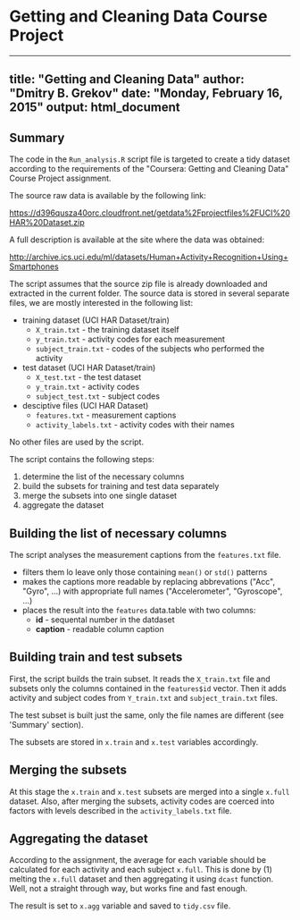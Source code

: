 # Getting and Cleaning Data Course Project
---
title: "Getting and Cleaning Data"
author: "Dmitry B. Grekov"
date: "Monday, February 16, 2015"
output: html_document
---

## Summary

The code in the <code>Run_analysis.R</code> script file is targeted to create a tidy dataset according to the requirements  of the "Coursera: Getting and Cleaning Data" Course Project assignment.

The source raw data is available by the following link:

<https://d396qusza40orc.cloudfront.net/getdata%2Fprojectfiles%2FUCI%20HAR%20Dataset.zip>

A full description is available at the site where the data was obtained:

<http://archive.ics.uci.edu/ml/datasets/Human+Activity+Recognition+Using+Smartphones>


The script assumes that the source zip file is already downloaded and extracted in the current folder.
The source data is stored in several separate files, we are mostly interested in the following list:

- training dataset (UCI HAR Dataset/train)
    - <code>X_train.txt</code> - the training dataset itself
    - <code>y_train.txt</code> - activity codes for each measurement
    - <code>subject_train.txt</code> - codes of the subjects who performed the activity
- test dataset (UCI HAR Dataset/train)
    - <code>X_test.txt</code> - the test dataset
    - <code>y_train.txt</code> - activity codes 
    - <code>subject_test.txt</code> - subject codes
- desciptive files (UCI HAR Dataset)
    - <code>features.txt</code> - measurement captions
    - <code>activity_labels.txt</code> - activity codes with their names
    
No other files are used by the script.

The script contains the following steps:

1. determine the list of the necessary columns
2. build the subsets for training and test data separately
3. merge the subsets into one single dataset
4. aggregate the dataset 

## Building the list of necessary columns
The script analyses the measurement captions from the <code>features.txt</code> file. 

- filters them lo leave only those containing <code>mean()</code> or <code>std()</code> patterns
- makes the captions more readable by replacing abbrevations ("Acc", "Gyro", ...) with appropriate full names ("Accelerometer", "Gyroscope", ...)
- places the result into the <code>features</code> data.table with two columns:
    - **id** - sequental number in the datdaset
    - **caption** - readable column caption

## Building train and test subsets
First, the script builds the train subset. It reads the <code>X_train.txt</code> file and subsets only the columns contained in the <code>features$id</code> vector. Then it adds activity and subject codes from <code>Y_train.txt</code> and <code>subject_train.txt</code> files.

The test subset is built just the same, only the file names are different (see 'Summary' section).

The subsets are stored in <code>x.train</code> and <code>x.test</code> variables accordingly.

## Merging the subsets
At this stage the <code>x.train</code> and <code>x.test</code> subsets are merged into a single <code>x.full</code> dataset.
Also, after merging the subsets, activity codes are coerced into factors with levels described in the <code>activity_labels.txt</code> file.

## Aggregating the dataset
According to the assignment, the average for each variable should be calculated for each activity and each subject <code>x.full</code>.
This is done by (1) melting the <code>x.full</code> dataset and then aggregating it using <code>dcast</code> function. 
Well, not a straight through way, but works fine and fast enough.

The result is set to <code>x.agg</code> variable and saved to <code>tidy.csv</code> file.
